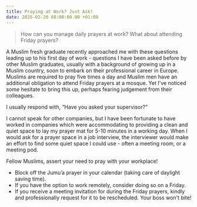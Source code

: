 ```yaml
---
title: Praying at Work? Just Ask!
date: 2025-02-20 08:00:00.00 +01:00
---
```


> How can you manage daily prayers at work? What about attending Friday prayers?

A Muslim fresh graduate recently approached me with these questions leading up to his first day of work - questions I have been asked before by other Muslim graduates, usually with a background of growing up in a Muslim country, soon to embark on their professional career in Europe. Muslims are required to pray five times a day and Muslim men have an additional obligation to attend Friday prayers at a mosque. Yet I've noticed some hesitate to bring this up, perhaps fearing judgement from their colleagues.

<!--more-->

I usually respond with, “Have you asked your supervisor?”

I cannot speak for other companies, but I have been fortunate to have worked in companies which were accommodating to providing a clean and quiet space to lay my prayer mat for 5-10 minutes in a working day. When I would ask for a prayer space in a job interview, the interviewer would make an effort to find some quiet space I could use - often a meeting room, or a meeting pod.

Fellow Muslims, assert your need to pray with your workplace!

- Block off the Jumu’a prayer in your calendar (taking care of daylight saving time).
- If you have the option to work remotely, consider doing so on a Friday.
- If you receive a meeting invitation for during the Friday prayers, kindly and professionally request for it to be rescheduled. Your boss won't bite!
